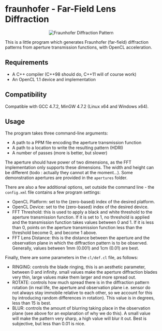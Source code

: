 fraunhofer - Far-Field Lens Diffraction
=======================================

<p align="center">
<img
src="https://raw.github.com/TomCrypto/fraunhofer/master/renders/screenshot.png"
alt="Fraunhofer Diffraction Pattern"/>
</p>

This is a little program which generates Fraunhofer (far-field) diffraction
patterns from aperture transmission functions, with OpenCL acceleration.

Requirements
------------

- A C++ compiler (C++98 should do, C++11 will of course work)
- An OpenCL 1.1 device and implementation

Compatibility
-------------

Compatible with GCC 4.7.2, MinGW 4.7.2 (Linux x64 and Windows x64).

Usage
-----

The program takes three command-line arguments:
- A path to a PPM file encoding the aperture transmission function
- A path to a location to write the resulting pattern (HDRI)
- A number of passes (more is better, but slower)

The aperture should have power of two dimensions, as the FFT implementation
only supports these dimensions. The width and height can be different (todo
: actually they cannot at the moment...). Some demonstration apertures are
provided in the `apertures` folder.

There are also a few additional options, set outside the command line - the
`config.xml` file contains a few program settings:

- OpenCL Platform: set to the (zero-based) index of the desired platform.
- OpenCL Device: set to the (zero-based) index of the desired device.
- FFT Threshold: this is used to apply a black and white threshold to the
                 aperture transmission function. If it is set to 1, no
                 threshold is applied and the transmission function
                 takes values between 0 and 1. If it is less than 0,
                 points on the aperture transmission function less
                 than the threshold become 0, and become 1 above.
- FFT Lens Distance: this is the distance between the aperture and the
                     observation plane in which the diffraction pattern
                     is to be observed. Generally, values between 1mm
                     (0.001) and 1cm (0.01) are best.

Finally, there are some parameters in the `cl/def.cl` file, as follows:
- RINGING: controls the blade ringing, this is an aesthetic parameter,
           between 0 and infinity. small values make the aperture
           diffraction blades very thin, large values make them
           larger and more spread out.
- ROTATE: controls how much spread there is in the diffraction pattern
          rotation (in real life, the aperture and observation plane i.e.
          sensor do not always stay immobile relative to each other, so
          we account for this by introducing random differences in
          rotation). This value is in degrees, less than 15 is best.
- BLUR: controls the amount of blurring taking place in the observation
        plane (see above for an explanation of why we do this). A small
        value will make the pattern very sharp, a high value will blur
        it out. Best is subjective, but less than 0.01 is nice.
